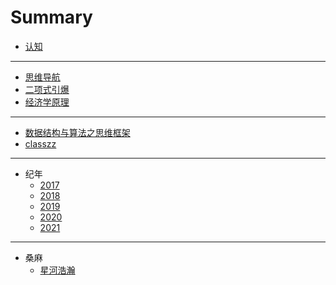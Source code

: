 # Summary

* [认知](README.md)

-----
* [思维导航](思维/index.md)
* [二项式引爆](思维/二项式引爆.md)
* [经济学原理](思维/经济学原理.md)

-----
* [数据结构与算法之思维框架](技术/数据结构与算法之思维框架.md)
* [classzz](项目/classzz.md)

-----
* 纪年
    * [2017](纪年/2017.md)
    * [2018](纪年/2018.md)
    * [2019](纪年/2019.md)
    * [2020](纪年/2020.md)
    * [2021](纪年/2021.md)

-----
* 桑麻
    * [星河浩瀚](桑麻/星系.md)

